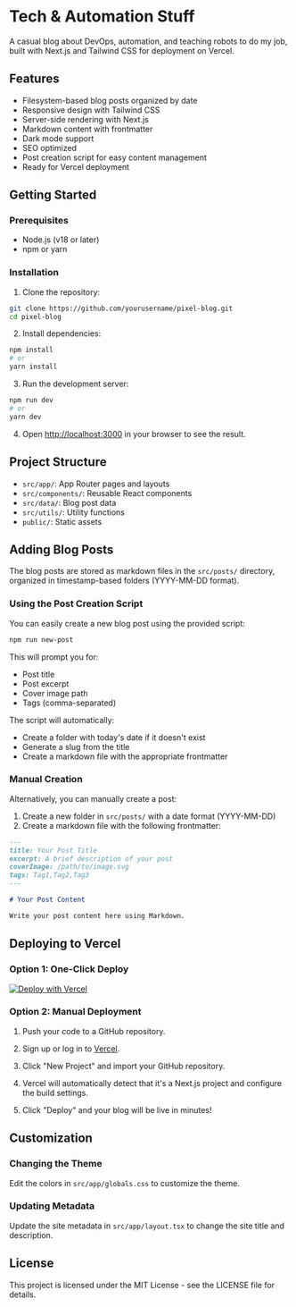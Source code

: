 # Tech & Automation Stuff

A casual blog about DevOps, automation, and teaching robots to do my job, built with Next.js and Tailwind CSS for deployment on Vercel.

## Features

- Filesystem-based blog posts organized by date
- Responsive design with Tailwind CSS
- Server-side rendering with Next.js
- Markdown content with frontmatter
- Dark mode support
- SEO optimized
- Post creation script for easy content management
- Ready for Vercel deployment

## Getting Started

### Prerequisites

- Node.js (v18 or later)
- npm or yarn

### Installation

1. Clone the repository:

```bash
git clone https://github.com/yourusername/pixel-blog.git
cd pixel-blog
```

2. Install dependencies:

```bash
npm install
# or
yarn install
```

3. Run the development server:

```bash
npm run dev
# or
yarn dev
```

4. Open [http://localhost:3000](http://localhost:3000) in your browser to see the result.

## Project Structure

- `src/app/`: App Router pages and layouts
- `src/components/`: Reusable React components
- `src/data/`: Blog post data
- `src/utils/`: Utility functions
- `public/`: Static assets

## Adding Blog Posts

The blog posts are stored as markdown files in the `src/posts/` directory, organized in timestamp-based folders (YYYY-MM-DD format).

### Using the Post Creation Script

You can easily create a new blog post using the provided script:

```bash
npm run new-post
```

This will prompt you for:
- Post title
- Post excerpt
- Cover image path
- Tags (comma-separated)

The script will automatically:
- Create a folder with today's date if it doesn't exist
- Generate a slug from the title
- Create a markdown file with the appropriate frontmatter

### Manual Creation

Alternatively, you can manually create a post:

1. Create a new folder in `src/posts/` with a date format (YYYY-MM-DD)
2. Create a markdown file with the following frontmatter:

```markdown
---
title: Your Post Title
excerpt: A brief description of your post
coverImage: /path/to/image.svg
tags: Tag1,Tag2,Tag3
---

# Your Post Content

Write your post content here using Markdown.
```

## Deploying to Vercel

### Option 1: One-Click Deploy

[![Deploy with Vercel](https://vercel.com/button)](https://vercel.com/new/clone?repository-url=https%3A%2F%2Fgithub.com%2Fyourusername%2Fpixel-blog)

### Option 2: Manual Deployment

1. Push your code to a GitHub repository.

2. Sign up or log in to [Vercel](https://vercel.com).

3. Click "New Project" and import your GitHub repository.

4. Vercel will automatically detect that it's a Next.js project and configure the build settings.

5. Click "Deploy" and your blog will be live in minutes!

## Customization

### Changing the Theme

Edit the colors in `src/app/globals.css` to customize the theme.

### Updating Metadata

Update the site metadata in `src/app/layout.tsx` to change the site title and description.

## License

This project is licensed under the MIT License - see the LICENSE file for details.
